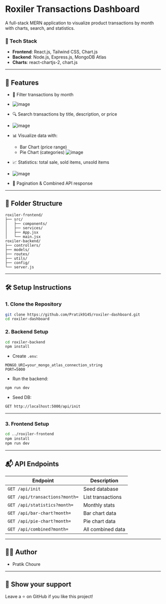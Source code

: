 # Roxiler Transactions Dashboard

A full-stack MERN application to visualize product transactions by month with charts, search, and statistics.

### 🔧 Tech Stack

* **Frontend**: React.js, Tailwind CSS, Chart.js
* **Backend**: Node.js, Express.js, MongoDB Atlas
* **Charts**: react-chartjs-2, chart.js

---

## 💼 Features

* 📅 Filter transactions by month
* ![image](https://github.com/user-attachments/assets/29a2583f-5228-4361-9073-4e81f7ff1c9b)
* 🔍 Search transactions by title, description, or price
* ![image](https://github.com/user-attachments/assets/ff89f301-fb64-4f4a-a54d-4c844bc163f0)
* 📊 Visualize data with:
  * Bar Chart (price range)
  * Pie Chart (categories)
  ![image](https://github.com/user-attachments/assets/e01e4c5a-6caa-4a87-af33-008a55474d6a)
* 📈 Statistics: total sale, sold items, unsold items
* ![image](https://github.com/user-attachments/assets/ab0058d4-b133-4445-913e-175ffe1beb09)

* 🔄 Pagination & Combined API response

---

## 📁 Folder Structure

```
roxiler-frontend/
├── src/
│   ├── components/
│   ├── services/
│   ├── App.jsx
│   └── main.jsx
roxiler-backend/
├── controllers/
├── models/
├── routes/
├── utils/
├── config/
└── server.js
```

---

## 🛠️ Setup Instructions

### 1. Clone the Repository

```bash
git clone https://github.com/Pratik9145/roxiler-dashboard.git
cd roxiler-dashboard
```

### 2. Backend Setup

```bash
cd roxiler-backend
npm install
```

* Create `.env`:

```
MONGO_URI=your_mongo_atlas_connection_string
PORT=5000
```

* Run the backend:

```bash
npm run dev
```

* Seed DB:

```bash
GET http://localhost:5000/api/init
```

---

### 3. Frontend Setup

```bash
cd ../roxiler-frontend
npm install
npm run dev
```

---
## 📬 API Endpoints

| Endpoint                       | Description       |
| ------------------------------ | ----------------- |
| `GET /api/init`                | Seed database     |
| `GET /api/transactions?month=` | List transactions |
| `GET /api/statistics?month=`   | Monthly stats     |
| `GET /api/bar-chart?month=`    | Bar chart data    |
| `GET /api/pie-chart?month=`    | Pie chart data    |
| `GET /api/combined?month=`     | All combined data |

---

## 👨‍💻 Author

* Pratik Choure

---

## 🌟 Show your support

Leave a ⭐ on GitHub if you like this project!
